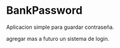 # BankPassword

Aplicacion simple para guardar contraseña.

agregar mas a futuro un sistema de login.
